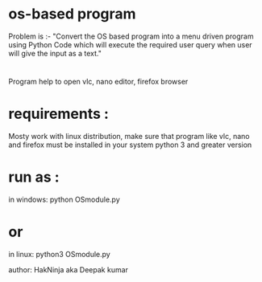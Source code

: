 # os-based program
Problem is :- "Convert the OS based program into a menu driven program using Python Code which will execute the required user query when user will give the input as a text."

# 
Program help to open vlc, nano editor, firefox browser

# requirements :
  Mosty work with linux distribution,
  make sure that program like vlc, nano and firefox must be installed in your system 
  python 3 and greater version

# run as :
in windows: python OSmodule.py 
  # or
in linux: python3 OSmodule.py 

author: HakNinja 
  aka Deepak kumar
